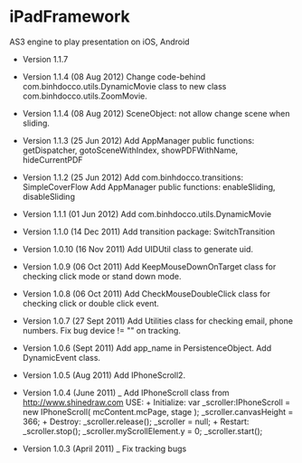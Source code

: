 iPadFramework
=====

AS3 engine to play presentation on iOS, Android

+ Version 1.1.7	

+ Version 1.1.4 (08 Aug 2012)
	Change code-behind com.binhdocco.utils.DynamicMovie class to new class com.binhdocco.utils.ZoomMovie.

+ Version 1.1.4 (08 Aug 2012)
	SceneObject: not allow change scene when sliding.

+ Version 1.1.3 (25 Jun 2012)
	Add AppManager public functions: getDispatcher, gotoSceneWithIndex, showPDFWithName, hideCurrentPDF


+ Version 1.1.2 (25 Jun 2012)
	Add com.binhdocco.transitions: SimpleCoverFlow
	Add AppManager public functions: enableSliding, disableSliding
	
+ Version 1.1.1 (01 Jun 2012)
	Add com.binhdocco.utils.DynamicMovie
	
+ Version 1.1.0 (14 Dec 2011)
	Add transition package: SwitchTransition

+ Version 1.0.10 (16 Nov 2011)
	Add UIDUtil class to generate uid.
	
+ Version 1.0.9 (06 Oct 2011)
	Add KeepMouseDownOnTarget class for checking click mode or stand down mode.

+ Version 1.0.8 (06 Oct 2011)
	Add CheckMouseDoubleClick class for checking click or double click event.


+ Version 1.0.7 (27 Sept 2011)
	Add Utilities class for checking email, phone numbers.
	Fix bug device != "" on tracking.


+ Version 1.0.6 (Sept 2011)
	Add app_name in PersistenceObject.
	Add DynamicEvent class.
	
+ Version 1.0.5 (Aug 2011)
	Add IPhoneScroll2.
	
+ Version 1.0.4 (June 2011)
	_ Add IPhoneScroll class from http://www.shinedraw.com
		USE:
	 	+ Initialize: 
	 		var _scroller:IPhoneScroll = new IPhoneScroll( mcContent.mcPage, stage );
			_scroller.canvasHeight = 366;
		+ Destroy:
			_scroller.release();
			_scroller = null;
		+ Restart:
			_scroller.stop();
			_scroller.myScrollElement.y = 0;
			_scroller.start();

+ Version 1.0.3 (April 2011)
	_ Fix tracking bugs